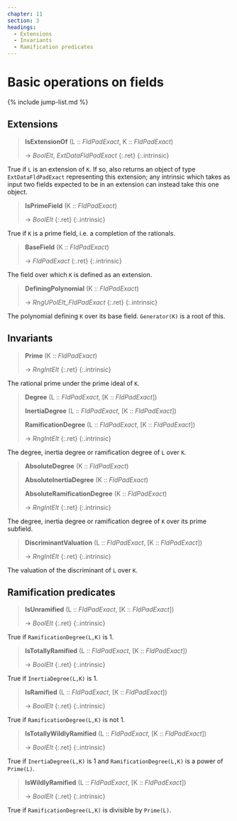 ```yaml
---
chapter: 11
section: 3
headings:
  - Extensions
  - Invariants
  - Ramification predicates
---
```


# Basic operations on fields

{% include jump-list.md %}

## Extensions

> **IsExtensionOf** (L :: *FldPadExact*, K :: *FldPadExact*)
>
> -> *BoolElt*, *ExtDataFldPadExact*
> {:.ret}
{:.intrinsic}

True if `L` is an extension of `K`. If so, also returns an object of type `ExtDataFldPadExact` representing this extension; any intrinsic which takes as input two fields expected to be in an extension can instead take this one object.

> **IsPrimeField** (K :: *FldPadExact*)
>
> -> *BoolElt*
> {:.ret}
{:.intrinsic}

True if `K` is a prime field, i.e. a completion of the rationals.

> **BaseField** (K :: *FldPadExact*)
>
> -> *FldPadExact*
> {:.ret}
{:.intrinsic}

The field over which `K` is defined as an extension.

> **DefiningPolynomial** (K :: *FldPadExact*)
>
> -> *RngUPolElt_FldPadExact*
> {:.ret}
{:.intrinsic}

The polynomial defining `K` over its base field. `Generator(K)` is a root of this.

## Invariants

> **Prime** (K :: *FldPadExact*)
>
> -> *RngIntElt*
> {:.ret}
{:.intrinsic}

The rational prime under the prime ideal of `K`.

> **Degree** (L :: *FldPadExact*, [K :: *FldPadExact*])
>
> **InertiaDegree** (L :: *FldPadExact*, [K :: *FldPadExact*])
>
> **RamificationDegree** (L :: *FldPadExact*, [K :: *FldPadExact*])
>
> -> *RngIntElt*
> {:.ret}
{:.intrinsic}

The degree, inertia degree or ramification degree of `L` over `K`.

> **AbsoluteDegree** (K :: *FldPadExact*)
>
> **AbsoluteInertiaDegree** (K :: *FldPadExact*)
>
> **AbsoluteRamificationDegree** (K :: *FldPadExact*)
>
> -> *RngIntElt*
> {:.ret}
{:.intrinsic}

The degree, inertia degree or ramification degree of `K` over its prime subfield.

> **DiscriminantValuation** (L :: *FldPadExact*, [K :: *FldPadExact*])
>
> -> *RngIntElt*
> {:.ret}
{:.intrinsic}

The valuation of the discriminant of `L` over `K`.

## Ramification predicates

> **IsUnramified** (L :: *FldPadExact*, [K :: *FldPadExact*])
>
> -> *BoolElt*
> {:.ret}
{:.intrinsic}

True if `RamificationDegree(L,K)` is 1.

> **IsTotallyRamified** (L :: *FldPadExact*, [K :: *FldPadExact*])
>
> -> *BoolElt*
> {:.ret}
{:.intrinsic}

True if `InertiaDegree(L,K)` is 1.

> **IsRamified** (L :: *FldPadExact*, [K :: *FldPadExact*])
>
> -> *BoolElt*
> {:.ret}
{:.intrinsic}

True if `RamificationDegree(L,K)` is not 1.

> **IsTotallyWildlyRamified** (L :: *FldPadExact*, [K :: *FldPadExact*])
>
> -> *BoolElt*
> {:.ret}
{:.intrinsic}

True if `InertiaDegree(L,K)` is 1 and `RamificationDegree(L,K)` is a power of `Prime(L)`.

> **IsWildlyRamified** (L :: *FldPadExact*, [K :: *FldPadExact*])
>
> -> *BoolElt*
> {:.ret}
{:.intrinsic}

True if `RamificationDegree(L,K)` is divisible by `Prime(L)`.
